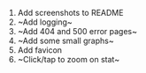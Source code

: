 1. Add screenshots to README
2. ~Add logging~
3. ~Add 404 and 500 error pages~
4. ~Add some small graphs~
5. Add favicon
6. ~Click/tap to zoom on stat~
